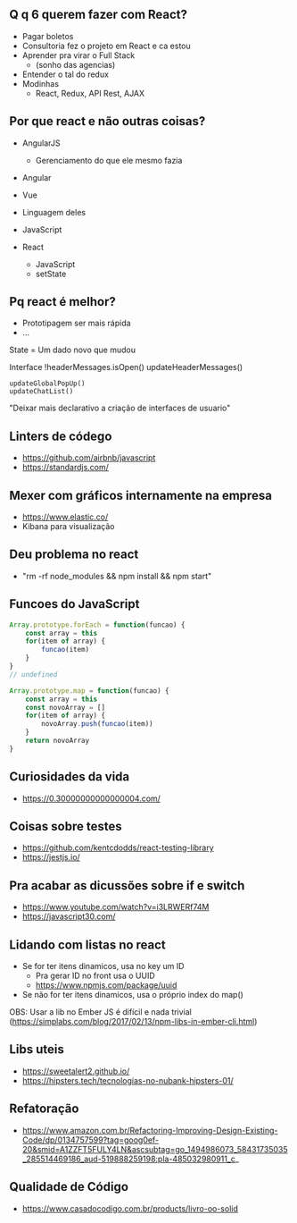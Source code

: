 ## Q q 6 querem fazer com React?
- Pagar boletos
- Consultoria fez o projeto em React e ca estou
- Aprender pra virar o Full Stack
    - (sonho das agencias)
- Entender o tal do redux 
- Modinhas 
    - React, Redux, API Rest, AJAX

## Por que react e não outras coisas?
- AngularJS
    - Gerenciamento do que ele mesmo fazia
- Angular 
- Vue 
- Linguagem deles
- JavaScript 

- React 
    - JavaScript
    - setState 



## Pq react é melhor?
- Prototipagem ser mais rápida
- ...


State = Um dado novo que mudou


Interface
    !headerMessages.isOpen()
    updateHeaderMessages()

    updateGlobalPopUp()
    updateChatList()

"Deixar mais declarativo a
criação de interfaces de usuario" 



## Linters de códego
- https://github.com/airbnb/javascript
- https://standardjs.com/

## Mexer com gráficos internamente na empresa
- https://www.elastic.co/
- Kibana para visualização 


## Deu problema no react
- "rm -rf node_modules && npm install && npm start"

## Funcoes do JavaScript
```js
Array.prototype.forEach = function(funcao) {
    const array = this
    for(item of array) {
        funcao(item)
    }
}
// undefined

Array.prototype.map = function(funcao) {
    const array = this
    const novoArray = []
    for(item of array) {
        novoArray.push(funcao(item))
    }
    return novoArray
} 
```

## Curiosidades da vida
- https://0.30000000000000004.com/


## Coisas sobre testes
- https://github.com/kentcdodds/react-testing-library
- https://jestjs.io/

## Pra acabar as dicussões sobre if e switch
- https://www.youtube.com/watch?v=i3LRWERf74M
- https://javascript30.com/


## Lidando com listas no react
- Se for ter itens dinamicos, usa no key um ID
    - Pra gerar ID no front usa o UUID
    - https://www.npmjs.com/package/uuid
- Se não for ter itens dinamicos, usa o próprio index do map()

OBS: Usar a lib no Ember JS é difícil e nada trivial
(https://simplabs.com/blog/2017/02/13/npm-libs-in-ember-cli.html)


## Libs uteis
- https://sweetalert2.github.io/
- https://hipsters.tech/tecnologias-no-nubank-hipsters-01/

## Refatoração
- https://www.amazon.com.br/Refactoring-Improving-Design-Existing-Code/dp/0134757599?tag=goog0ef-20&smid=A1ZZFT5FULY4LN&ascsubtag=go_1494986073_58431735035_285514469186_aud-519888259198:pla-485032980911_c_

## Qualidade de Código
- https://www.casadocodigo.com.br/products/livro-oo-solid

